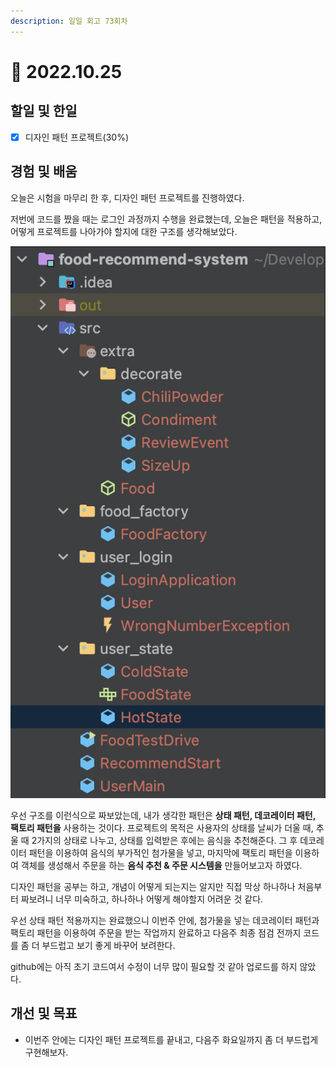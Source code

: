 ```yaml
---
description: 일일 회고 73회차
---
```


# 🙂 2022.10.25

## 할일 및 한일&#x20;

* [x] 디자인 패턴 프로젝트(30%)&#x20;

## 경험 및 배움&#x20;

오늘은 시험을 마무리 한 후, 디자인 패턴 프로젝트를 진행하였다.

저번에 코드를 짰을 때는 로그인 과정까지 수행을 완료했는데, 오늘은 패턴을 적용하고, 어떻게 프로젝트를 나아가야 할지에 대한 구조를 생각해보았다.

![](<../.gitbook/assets/image (1) (3) (1) (1).png>)

우선 구조를 이런식으로 짜보았는데, 내가 생각한 패턴은 **상태 패턴, 데코레이터 패턴, 팩토리 패턴을** 사용하는 것이다. 프로젝트의 목적은 사용자의 상태를 날씨가 더울 때, 추울 때 2가지의 상태로 나누고, 상태를 입력받은 후에는 음식을 추천해준다. 그 후 데코레이터 패턴을 이용하여 음식의 부가적인 첨가물을 넣고, 마지막에 팩토리 패턴을 이용하여 객체를 생성해서 주문을 하는 **음식 추천 & 주문 시스템을** 만들어보고자 하였다.

디자인 패턴을 공부는 하고, 개념이 어떻게 되는지는 알지만 직접 막상 하나하나 처음부터 짜보려니 너무 미숙하고, 하나하나 어떻게 해야할지 어려운 것 같다.

우선 상태 패턴 적용까지는 완료했으니 이번주 안에, 첨가물을 넣는 데코레이터 패턴과 팩토리 패턴을 이용하여 주문을 받는 작업까지 완료하고 다음주 최종 점검 전까지 코드를 좀 더 부드럽고 보기 좋게 바꾸어 보려한다.

github에는 아직 초기 코드여서 수정이 너무 많이 필요할 것 같아 업로드를 하지 않았다.

## 개선 및 목표&#x20;

* 이번주 안에는 디자인 패턴 프로젝트를 끝내고, 다음주 화요일까지 좀 더 부드럽게 구현해보자.&#x20;
